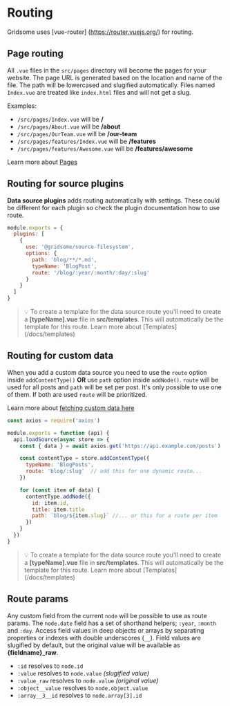 # Routing

Gridsome uses [vue-router] (https://router.vuejs.org/) for routing.


## Page routing

All `.vue` files in the `src/pages` directory will become the pages for your
website. The page URL is generated based on the location and name of the file. The path will be lowercased and slugified automatically. Files named `Index.vue` are treated like `index.html` files and will not get a slug.

Examples:

- `/src/pages/Index.vue` will be **/**
- `/src/pages/About.vue` will be **/about**
- `/src/pages/OurTeam.vue` will be **/our-team**
- `/src/pages/features/Index.vue` will be **/features**
- `/src/pages/features/Awesome.vue` will be **/features/awesome**


Learn more about [Pages](/docs/pages)



## Routing for source plugins

**Data source plugins** adds routing automatically with settings. These could be different for each plugin so check the plugin documentation how to use route.

```js
module.exports = {
  plugins: [
    {
      use: '@gridsome/source-filesystem',
      options: {
        path: 'blog/**/*.md',
        typeName: 'BlogPost',
        route: '/blog/:year/:month/:day/:slug'
      }
    }
  ]
}
```

> 💡 To create a template for the data source route you'll need to create a **[typeName].vue** file in **src/templates**. This will automatically be the template for this route. Learn more about [Templates] (/docs/templates)

## Routing for custom data
When you add a custom data source you need to use the `route` option inside `addContentType()` **OR** use `path` option inside `addNode()`. `route` will be used for all posts and `path` will be set per post. It's only possible to use one of them. If both are used `route` will be prioritized.

Learn more about [fetching custom data here](/docs/fetching-data)

```js
const axios = require('axios')

module.exports = function (api) {
  api.loadSource(async store => {
    const { data } = await axios.get('https://api.example.com/posts')

    const contentType = store.addContentType({
      typeName: 'BlogPosts',
      route: 'blog/:slug'  // add this for one dynamic route...
    })

    for (const item of data) {
      contentType.addNode({
        id: item.id,
        title: item.title
        path: `blog/${item.slug}` //... or this for a route per item
      })
    }
  })
}
```

> 💡 To create a template for the data source route you'll need to create a **[typeName].vue** file in **src/templates**. This will automatically be the template for this route. Learn more about [Templates] (/docs/templates)


## Route params
Any custom field from the current `node` will be possible to use as route params. The `node.date` field has a set of shorthand helpers; `:year`, `:month` and `:day`. Access field values in deep objects or arrays by separating properties or indexes with double underscores (`__`). Field values are slugified by default, but the original value will be available as **{fieldname}_raw**.

- `:id` resolves to `node.id`
- `:value` resolves to `node.value` *(slugified value)*
- `:value_raw` resolves to `node.value` *(original value)*
- `:object__value` resolves to `node.object.value`
- `:array__3__id` resolves to `node.array[3].id`
